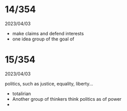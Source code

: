 

# 14/354

2023/04/03

- make claims and defend interests
- one idea group of the goal of 

# 15/354

2023/04/03

politics, such as justice, equality, liberty...
- totalirian
- Another group of thinkers think politics as of power
- 
